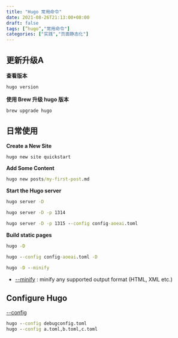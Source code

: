 ```yaml
---
title: "Hugo 常用命令"
date: 2021-08-26T21:13:00+08:00
draft: false
tags: [”hugo“,"常用命令"]
categories: ["实践","页面静态化"]
---
```


## 更新升级A

**查看版本**

```cmd
hugo version
```

**使用 Brew 升级 hugo 版本**

```cmd
brew upgrade hugo
```

## 日常使用

**Create a New Site**

```cmd
hugo new site quickstart
```

**Add Some Content**

```cmd
hugo new posts/my-first-post.md
```

**Start the Hugo server**

```cmd
hugo server -D

hugo server -D -p 1314

hugo server -D -p 1315 --config config-aoeai.toml
```

**Build static pages**

```cmd
hugo -D

hugo --config config-aoeai.toml -D

hugo -D --minify
```

- [--minify](https://gohugo.io/commands/hugo/) : minify any supported output format (HTML, XML etc.)

## Configure Hugo

[--config](https://gohugo.io/getting-started/configuration/#configuration-file)

```cmd
hugo --config debugconfig.toml
hugo --config a.toml,b.toml,c.toml
```
